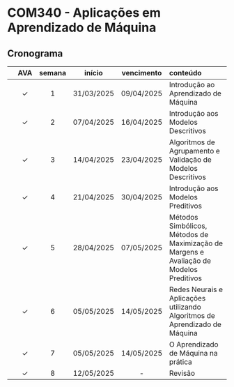 # COM340 - Aplicações em Aprendizado de Máquina

## Cronograma

|   | AVA | semana | início | vencimento | conteúdo |
|:---:|:---:|:---:|:---:|:---:|:---|
|  | &check; | 1 | 31/03/2025 | 09/04/2025 | Introdução ao Aprendizado de Máquina |
|  | &check; | 2 | 07/04/2025 | 16/04/2025 | Introdução aos Modelos Descritivos |
|  | &check; | 3 | 14/04/2025 | 23/04/2025 | Algoritmos de Agrupamento e Validação de Modelos Descritivos |
|  | &check; | 4 | 21/04/2025 | 30/04/2025 | Introdução aos Modelos Preditivos |
|  | &check; | 5 | 28/04/2025 | 07/05/2025 | Métodos Simbólicos, Métodos de Maximização de Margens e Avaliação de Modelos Preditivos |
|  | &check; | 6 | 05/05/2025 | 14/05/2025 | Redes Neurais e Aplicações utilizando Algoritmos de Aprendizado de Máquina |
|  | &check; | 7 | 05/05/2025 | 14/05/2025 | O Aprendizado de Máquina na prática |
|  | &check; | 8 | 12/05/2025 | - | Revisão |
